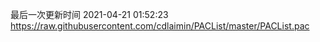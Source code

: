 最后一次更新时间 2021-04-21 01:52:23
https://raw.githubusercontent.com/cdlaimin/PACList/master/PACList.pac


